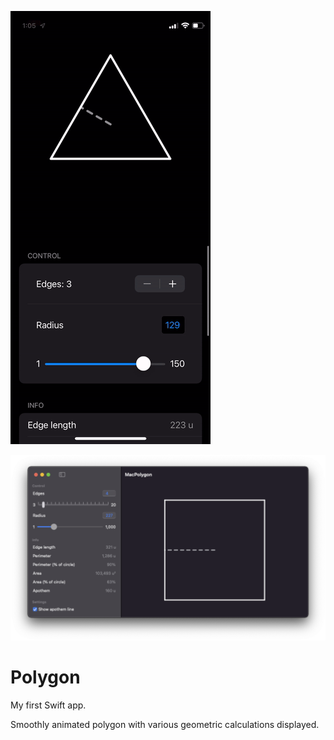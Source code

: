 ![](demo.gif)

![](macdemo.png)

# Polygon

My first Swift app.

Smoothly animated polygon with various geometric calculations displayed.
